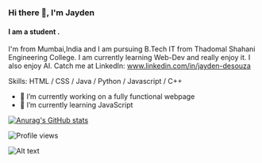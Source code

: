 ### Hi there 👋, I'm Jayden
#### I am a student .
I'm from Mumbai,India and I am pursuing B.Tech IT from Thadomal Shahani Engineering College. I am currently learning Web-Dev and really enjoy it. I also enjoy AI. Catch me at LinkedIn: www.linkedin.com/in/jayden-desouza



Skills: HTML / CSS / Java / Python / Javascript / C++

- 🔭 I’m currently working on a fully functional webpage 
- 🌱 I’m currently learning JavaScript 

[![Anurag's GitHub stats](https://github-readme-stats.vercel.app/api?username=JAE-exe)](https://github.com/anuraghazra/github-readme-stats)

![Profile views](https://gpvc.arturio.dev/JAE-exe)

![Alt text](https://spotify-recently-played-readme.vercel.app/api?user=xinfoptsszxnzsklb3u339akb)
